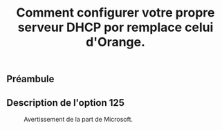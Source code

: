 ﻿---
title: "Comment configurer votre propre serveur DHCP por remplace celui d'Orange."
excerpt: ""
category: Hors-Series
classes: wide
comments: true
tags: 
  - orange
  - livebox
  - dhcp
---

## Préambule

## Description de l'option 125

<figure style="width: 500px" class="align-center">
  <img src="{{ site.url }}{{ site.baseurl }}/assets/images/2024-02-13_21h17_04.webp" alt="">
  <figcaption>Avertissement de la part de Microsoft.</figcaption>
</figure> 
